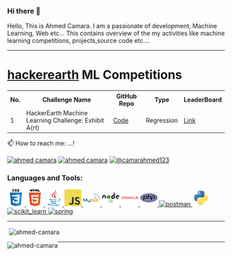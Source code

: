 ### Hi there 👋


<!--


Here are some ideas to get you started:
- 🔭 I’m currently working on Java Spring project
- 🔭 I’m currently working on ...
- 🌱 I’m currently learning ...
- 👯 I’m looking to collaborate on ...
- 🤔 I’m looking for help with ...
- 💬 Ask me about ...
- 📫 How to reach me: ...
- 😄 Pronouns: ...
- ⚡ Fun fact: ...
-->

Hello, This is Ahmed Camara. I am a passionate of development, Machine Learning, Web etc...
This contains overview of the my activities like  machine learning competitions, projects,source code etc....

<hr>

<h1> <a href="https://www.hackerearth.com/challenges/">hackerearth</a> ML Competitions</h1>


<table>
  <tr>
    <th>No.</th>
    <th>Challenge Name</th>
    <th>GitHub Repo</th>
    <th>Type</th>
    <th>LeaderBoard</th>
  </tr>
  <tr>
    <td>1</td>
    <td>HackerEarth Machine Learning Challenge: Exhibit A(rt)</td>
    <td><a href="https://github.com/Ahmed-Camara/HackerEarth-Machine-Learning-Challenge-Exhibit-A-rt-">Code</a></td>
    <td>Regression</td>
    <td><a href="https://www.hackerearth.com/challenges/competitive/hackerearth-machine-learning-challenge-predict-shipping-cost/leaderboard/predict-the-cost-to-ship-the-sculptures-12-e7728f5d/page/7/" target="_blank">Link</a></td>
  </tr>
</table>







:mailbox: How to reach me: ...!

<p align="left" display="flex">
<a href="https://linkedin.com/in/ahmed-camara-76bb731a2" target="blank"><img align="center" src="https://cdn.jsdelivr.net/npm/simple-icons@3.0.1/icons/linkedin.svg" alt="ahmed camara" height="30" width="40" /></a>
<a href="https://fb.com/Ahmed.Camara.Lefa" target="blank"><img align="center" src="https://cdn.jsdelivr.net/npm/simple-icons@3.0.1/icons/facebook.svg" alt="ahmed camara" height="30" width="40" /></a>
<a href="https://www.hackerearth.com/@camarahmed123" target="blank"><img align="center" src="https://cdn.jsdelivr.net/npm/simple-icons@3.0.1/icons/hackerearth.svg" alt="@camarahmed123" height="30" width="40" /></a>
</p>

<h3 align="left">Languages and Tools:</h3>
<p align="left"> <a href="https://www.w3schools.com/css/" target="_blank"> <img src="https://raw.githubusercontent.com/devicons/devicon/master/icons/css3/css3-original-wordmark.svg" alt="css3" width="40" height="40"/> </a> <a href="https://www.w3.org/html/" target="_blank"> <img src="https://raw.githubusercontent.com/devicons/devicon/master/icons/html5/html5-original-wordmark.svg" alt="html5" width="40" height="40"/> </a> <a href="https://www.java.com" target="_blank"> <img src="https://raw.githubusercontent.com/devicons/devicon/master/icons/java/java-original.svg" alt="java" width="40" height="40"/> </a> <a href="https://developer.mozilla.org/en-US/docs/Web/JavaScript" target="_blank"> <img src="https://raw.githubusercontent.com/devicons/devicon/master/icons/javascript/javascript-original.svg" alt="javascript" width="40" height="40"/> </a> <a href="https://www.mysql.com/" target="_blank"> <img src="https://raw.githubusercontent.com/devicons/devicon/master/icons/mysql/mysql-original-wordmark.svg" alt="mysql" width="40" height="40"/> </a> <a href="https://nodejs.org" target="_blank"> <img src="https://raw.githubusercontent.com/devicons/devicon/master/icons/nodejs/nodejs-original-wordmark.svg" alt="nodejs" width="40" height="40"/> </a> <a href="https://www.oracle.com/" target="_blank"> <img src="https://raw.githubusercontent.com/devicons/devicon/master/icons/oracle/oracle-original.svg" alt="oracle" width="40" height="40"/> </a> <a href="https://www.php.net" target="_blank"> <img src="https://raw.githubusercontent.com/devicons/devicon/master/icons/php/php-original.svg" alt="php" width="40" height="40"/> </a> <a href="https://postman.com" target="_blank"> <img src="https://www.vectorlogo.zone/logos/getpostman/getpostman-icon.svg" alt="postman" width="40" height="40"/> </a> <a href="https://www.python.org" target="_blank"> <img src="https://raw.githubusercontent.com/devicons/devicon/master/icons/python/python-original.svg" alt="python" width="40" height="40"/> </a> <a href="https://scikit-learn.org/" target="_blank"> <img src="https://upload.wikimedia.org/wikipedia/commons/0/05/Scikit_learn_logo_small.svg" alt="scikit_learn" width="40" height="40"/> </a> <a href="https://spring.io/" target="_blank"> <img src="https://www.vectorlogo.zone/logos/springio/springio-icon.svg" alt="spring" width="40" height="40"/> </a> </p>


<hr>


<p>&nbsp;<img align="center" src="https://github-readme-stats.vercel.app/api?username=ahmed-camara&show_icons=true&locale=en" alt="ahmed-camara" /></p>

<p><img align="left" src="https://github-readme-stats.vercel.app/api/top-langs?username=ahmed-camara&show_icons=true&locale=en&layout=compact" alt="ahmed-camara" /></p>

<hr>

